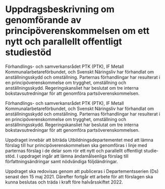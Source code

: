 # Uppdragsbeskrivning om genomförande av principöverenskommelsen om ett nytt och parallellt offentligt studiestöd

Förhandlings- och samverkansrådet PTK (PTK), IF Metall Kommunalarbetareförbundet, och Svenskt Näringsliv har förhandlat om anställningsskydd och omställning. Parternas förhandlingar har resulterat i en principöverenskommelse om trygghet, omställning och anställningsskydd. Regeringskansliet har beslutat om tre interna bokstavsutredningar för att genomföra partsöverenskommelsen.

Förhandlings- och samverkansrådet PTK (PTK), IF Metall Kommunalarbetareförbundet, och Svenskt Näringsliv har förhandlat om anställningsskydd och omställning. Parternas förhandlingar har resulterat i en principöverenskommelse om trygghet, omställning och anställningsskydd. Regeringskansliet har beslutat om tre interna bokstavsutredningar för att genomföra partsöverenskommelsen.

Uppdraget innebär att biträda Utbildningsdepartementet med att lämna förslag till hur principöverenskommelsen ska genomföras i linje med parternas förslag i de delar som rör ett nytt och parallellt offentligt studie­stöd. I uppdraget ingår att lämna ändamålsenliga förslag till författningsändringar samt nödvändiga följdändringar.

Uppdraget ska redovisas genom att publiceras i Departementsserien (Ds) senast den 15 maj 2021. Därefter fortgår ett arbete för att förslagen ska kunna beslutas och träda i kraft före halvårsskiftet 2022.
